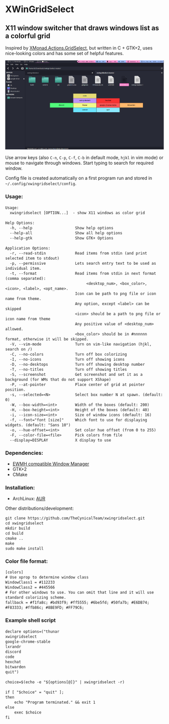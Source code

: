 XWinGridSelect
==========

X11 window switcher that draws windows list as a colorful grid
------------------------------------------------------------

Inspired by [XMonad.Actions.GridSelect](http://xmonad.org/xmonad-docs/xmonad-contrib/XMonad-Actions-GridSelect.html), but written in C + GTK+2, uses nice-looking colors and has some set of helpful features.

![xwingridselect's screenshot](/contrib/images/1920x1080_xwingridselect.png "Screenshot")

Use arrow keys (also `C-n`, `C-p`, `C-f`, `C-b` in default mode, `hjkl` in vim mode) or mouse to navigate through windows.
Start typing to search for required window.

Config file is created automatically on a first program run and stored in `~/.config/xwingridselect/config`.

### Usage:
    Usage:
      xwingridselect [OPTION...]  - show X11 windows as color grid

    Help Options:
      -h, --help                   Show help options
      --help-all                   Show all help options
      --help-gtk                   Show GTK+ Options

    Application Options:
      -r, --read-stdin             Read items from stdin (and print selected item to stdout)
      -p, --permissive             Lets search entry text to be used as individual item.
      -t, --format                 Read items from stdin in next format (comma separated):
                                        <desktop_num>, <box_color>, <icon>, <label>, <opt_name>.
                                   Icon can be path to png file or icon name from theme.
                                   Any option, except <label> can be skipped
                                   <icon> should be a path to png file or icon name from theme
                                   Any positive value of <desktop_num> allowed.
                                   <box_color> should be in #nnnnnn format, otherwise it will be skipped.
      -V, --vim-mode               Turn on vim-like navigation (hjkl, search on /)
      -C, --no-colors              Turn off box colorizing
      -I, --no-icons               Turn off showing icons
      -D, --no-desktops            Turn off showing desktop number
      -T, --no-titles              Turn off showing titles
      -S, --screenshot             Get screenshot and set it as a background (for WMs that do not support XShape)
      -P, --at-pointer             Place center of grid at pointer position.
      -s, --selected=<N>           Select box number N at spawn. (default: 0)
      -W, --box-width=<int>        Width of the boxes (default: 200)
      -H, --box-height=<int>       Height of the boxes (default: 40)
      -i, --icon-size=<int>        Size of window icons (default: 16)
      -f, --font="font [size]"     Which font to use for displaying widgets. (default: "Sans 10")
      -o, --hue-offset=<int>       Set color hue offset (from 0 to 255)
      -F, --color-file=<file>      Pick colors from file
      --display=DISPLAY            X display to use

### Dependencies:

* [EWMH compatible Window Manager](http://en.wikipedia.org/wiki/Extended_Window_Manager_Hints)
* GTK+2
* CMake


### Installation:

* ArchLinux: [AUR](https://aur.archlinux.org/packages/xwingridselect/)

Other distributions/development:

	git clone https://github.com/TheCynicalTeam/xwingridselect.git
	cd xwingridselect
	mkdir build
	cd build
	cmake ..
	make
	sudo make install

### Color file format:

	[colors]
	# Use xprop to determine window class
	WindowClass1 = #112233
	WindowClass2 = #445566
	# For other windows to use. You can omit that line and it will use standard colorizing scheme.
	fallback = #f1fa8c; #bd93f9; #ff5555; #6be5fd; #50fa7b; #E6DB74; #F83333; #ffb86c; #8BE9FD; #FF79C6;


### Example shell script

	declare options=("thunar
	xwingridselect
	google-chrome-stable
	lxrandr
	discord
	code
	hexchat
	bitwarden
	quit")

	choice=$(echo -e "${options[@]}" | xwingridselect -r)

	if [ "$choice" = "quit" ];
	then
	    echo "Program terminated." && exit 1
	else
	    exec $choice
	fi
